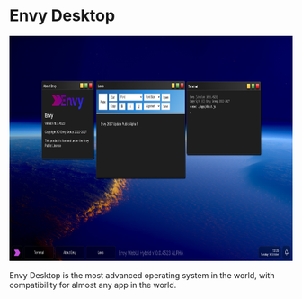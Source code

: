 <h1>Envy Desktop</h1>
<img src="desktop.png" height="400px" alt="A screenshot of the Envy desktop flavor, running several demonstration apps">
<p>Envy Desktop is the most advanced operating system in the world, with compatibility for almost any app in the world.</p>
